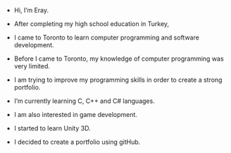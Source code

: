 - Hi, I’m Eray.
- After completing my high school education in Turkey, 
- I came to Toronto to learn computer programming and software development.
- Before I came to Toronto, my knowledge of computer programming was very limited.
- I am trying to improve my programming skills in order to create a strong portfolio.

- I’m currently learning C, C++ and C# languages. 
- I am also interested in game development.
- I started to learn Unity 3D.
- I decided to create a portfolio using gitHub.


<!---
toyshousen/toyshousen is a ✨ special ✨ repository because its `README.md` (this file) appears on your GitHub profile.
You can click the Preview link to take a look at your changes.
--->
